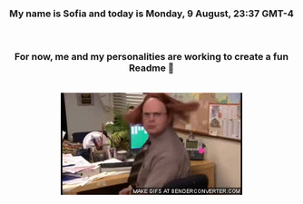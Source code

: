


<div align="center">
<h3 >My name is Sofia and today is Monday, 9 August, 23:37 GMT-4</h3><br>
<h3 >For now, me and my personalities are working to create a fun Readme 👋
</h3><br>
<img src='img/dwight.gif' alt='working...'/>
</div>
